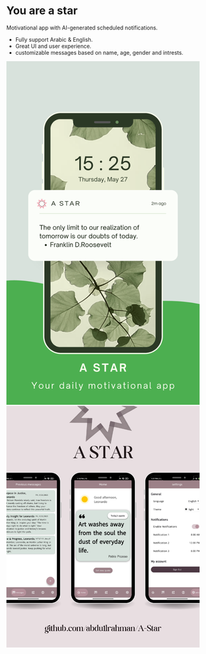 # You are a star

Motivational app with AI-generated scheduled notifications. 

- Fully support Arabic & English.
- Great UI and user experience.
- customizable messages based on name, age, gender and intrests.

![image alt](https://github.com/abdu1lrahman/A-Star/blob/main/astar_1.png?raw=true)
![image alt](https://github.com/abdu1lrahman/A-Star/blob/main/astar_2.png?raw=true)
